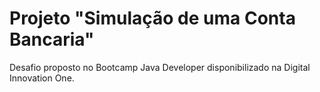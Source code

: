 <h1>Projeto "Simulação de uma Conta Bancaria"</h1>

Desafio proposto no Bootcamp Java Developer disponibilizado na Digital Innovation One.




